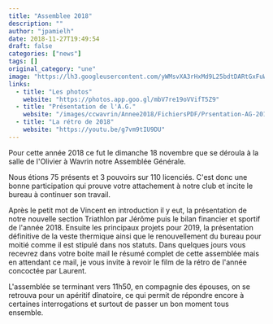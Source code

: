 ```yaml
---
title: "Assemblee 2018"
description: ""
author: "jpamielh"
date: 2018-11-27T19:49:54
draft: false
categories: ["news"]
tags: []
original_category: "une"
image: "https://lh3.googleusercontent.com/yWMsvXA3rHxMd9L25bdtDARtGxFuWH_HLD_qSVyoi0zKzfUsyyi_mbiihKSaqal2uwmChuB73KRg18MBnkRpS7Fkv9jmjWMs2EOARBrMbs-GkdHOmBcoDCYxjO50n_D_DWyUgLiM5vanqMPSPLyaoAzQR6BIJ3rAsyUxJjUZQI-PfgcoTDd06ZVOowAAx5LC8vVQqj_6iGKzT45pQevIsoaZZm7kZFcmG0qtzsQxk1I3f4kPilEgpctHRX4S-wzP3upBPLrDK0YRCO0kuR9dMchdlAzulWwFciPOEgC0pUFuc39vaCqNh64jNzGQJKJxLP__ZOJvArSsYMD4Y7L3kuYREu3FtTjLw-ulqaxZQYJ0fQcfGCO5MkvJlQDADRMNmO5RIP7obp0GV7KsUzJBqIzHH4Sx0PtGveKmCcpuQOe-Dz-Tfc7nBFVqlAmVH5wQc-1HnPYFIpNFc_Lz_I1-Ma6ltvtNpr03A8NQzUaRS8vjI8pNkPdjVkIiJSa3z4jAs-psBO0a1HCik04sTpjsReAztbRv_O3l40RT2C6EJFl-b6X6Ak9XRLAeT0b6eI870spHFsHAZ-U48iq2Li4Pl1RVFW9suayn5h659roR7ly2DXWJyTvlDt-8KeUYisf59UISjNcN-EcvoYQ3UeoWe1pnoA=w1196-h897-no"
links:
  - title: "Les photos"
    website: "https://photos.app.goo.gl/mbV7re19oVVifT5Z9"
  - title: "Présentation de l'A.G."
    website: "/images/ccwavrin/Annee2018/FichiersPDF/Prsentation-AG-2018.pdf"
  - title: "La rétro de 2018"
    website: "https://youtu.be/g7vm9tIU9DU"
---
```


Pour cette année 2018 ce fut le dimanche 18 novembre que se déroula à la salle de l'Olivier à Wavrin notre Assemblée Générale.

Nous étions 75 présents et 3 pouvoirs sur 110 licenciés. C'est donc une bonne participation qui prouve votre attachement à notre club et incite le bureau à continuer son travail.

Après le petit mot de Vincent en introduction il y eut, la présentation de notre nouvelle section Triathlon par Jérôme puis le bilan financier et sportif de l'année 2018. Ensuite les principaux projets pour 2019, la présentation définitive de la veste thermique ainsi que le renouvellement du bureau pour moitié comme il est stipulé dans nos statuts. Dans quelques jours vous recevrez dans votre boite mail le résumé complet de cette assemblée mais en attendant ce mail, je vous invite à revoir le film de la rétro de l'année concoctée par Laurent.

L'assemblée se terminant vers 11h50, en compagnie des épouses, on se retrouva pour un apéritif dînatoire, ce qui permit de répondre encore à certaines interrogations et surtout de passer un bon moment tous ensemble.